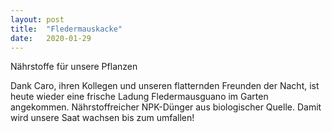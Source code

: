 ```yaml
---
layout: post
title:  "Fledermauskacke"
date:   2020-01-29
---
```


<p class="intro"><span class="dropcap">N</span>ährstoffe für unsere Pflanzen</p>

Dank Caro, ihren Kollegen und unseren flatternden Freunden der Nacht, ist heute wieder eine frische Ladung Fledermausguano im Garten angekommen. Nährstoffreicher NPK-Dünger aus biologischer Quelle. Damit wird unsere Saat wachsen bis zum umfallen!

<img src="{{ '/assets/img/image17.jpeg' | prepend: site.baseurl }}" alt=""> 